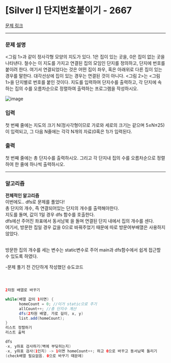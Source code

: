 # [Silver I] 단지번호붙이기 - 2667 

[문제 링크](https://www.acmicpc.net/problem/2667) 

---

### 문제 설명

<p><그림 1>과 같이 정사각형 모양의 지도가 있다. 1은 집이 있는 곳을, 0은 집이 없는 곳을 나타낸다. 철수는 이 지도를 가지고 연결된 집의 모임인 단지를 정의하고, 단지에 번호를 붙이려 한다. 여기서 연결되었다는 것은 어떤 집이 좌우, 혹은 아래위로 다른 집이 있는 경우를 말한다. 대각선상에 집이 있는 경우는 연결된 것이 아니다. <그림 2>는 <그림 1>을 단지별로 번호를 붙인 것이다. 지도를 입력하여 단지수를 출력하고, 각 단지에 속하는 집의 수를 오름차순으로 정렬하여 출력하는 프로그램을 작성하시오.</p>

![image](https://github.com/user-attachments/assets/47dc1589-21f7-443a-a5ab-19260c8a198a)


### 입력 

 <p>첫 번째 줄에는 지도의 크기 N(정사각형이므로 가로와 세로의 크기는 같으며 5≤N≤25)이 입력되고, 그 다음 N줄에는 각각 N개의 자료(0혹은 1)가 입력된다.</p>

### 출력 

 <p>첫 번째 줄에는 총 단지수를 출력하시오. 그리고 각 단지내 집의 수를 오름차순으로 정렬하여 한 줄에 하나씩 출력하시오.</p>

---

### 알고리즘
**전체적인 알고리즘**<br>
이번에도.. dfs로 문제를 풀었다!<br>총 단지의 개수, 즉 연결되어있는 단지의 개수를 출력해야한다.<br>
지도를 돌며, 값이 1일 경우 dfs 함수를 호출한다.<br>
dfs에선 주어진 좌표에서 동서남북 을 돌며 연결된 단지 내에서 집의 개수를 센다.<br>
여기서, 방문한 집일 경우 값을 0으로 바꿔주었기 때문에 따로 방문여부배열은 사용하지 않았다.<br><br>

방문한 집의 개수를 세는 변수는 static변수로 주어 main과 dfs함수에서 쉽게 접근할 수 있도록 하였다.

-문제 풀기 전 간단하게 작성했던 슈도코드
```java



2차원 배열로 바꾸기

while(배열 값이 1이면) {
      homeCount = 0; //이거 static으로 주기
      allCount++; //총 단지수 계산
      dfs(2차원 배열, 가로 길이, x, y)
      list.add(homeCount);
}
리스트 정렬하기
리스트 출력

dfs
-x, y좌표 검사하기(벽에 부딪히는지)
-x, y좌표 검사(1인지) -> 1이면 homeCount++; 하고 0으로 바꾸고 동서남북 돌리기
(check배열 필요없음. 0으로 바꾸기 때문에)
```
